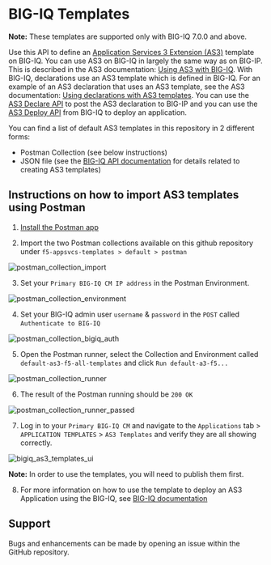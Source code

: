 BIG-IQ Templates
================

**Note:** These templates are supported only with BIG-IQ 7.0.0 and above.

Use this API to define an [Application Services 3 Extension (AS3)](https://clouddocs.f5.com/products/extensions/f5-appsvcs-extension/latest/) template on BIG-IQ. You can use AS3 on BIG-IQ in largely the same way as on BIG-IP. This is described in the AS3 documentation: [Using AS3 with BIG-IQ](https://clouddocs.f5.com/products/extensions/f5-appsvcs-extension/latest/userguide/big-iq.html). With BIG-IQ, declarations use an AS3 template which is defined in BIG-IQ. For an example of an AS3 declaration that uses an AS3 template, see the AS3 documentation: [Using declarations with AS3 templates](https://clouddocs.f5.com/products/extensions/f5-appsvcs-extension/latest/userguide/big-iq.html#template). You can use the [AS3 Declare API](https://clouddocs.f5networks.net/products/big-iq/mgmt-api/v7.0.0/ApiReferences/bigiq_public_api_ref/r_as3_declare.html) to post the AS3 declaration to BIG-IP and you can use the [AS3 Deploy API](https://clouddocs.f5networks.net/products/big-iq/mgmt-api/v7.0.0/ApiReferences/bigiq_public_api_ref/r_as3_deploy.html) from BIG-IQ to deploy an application.

You can find a list of default AS3 templates in this repository in 2 different forms:

* Postman Collection (see below instructions)
* JSON file (see the [BIG-IQ API documentation](https://clouddocs.f5.com/products/big-iq/mgmt-api/latest/ApiReferences/bigiq_public_api_ref/r_as3_template.html) for details related to creating AS3 templates)

Instructions on how to import AS3 templates using Postman
---------------------------------------------------------

1. [Install the Postman app](https://learning.getpostman.com/docs/postman/launching_postman/installation_and_updates/)

2. Import the two Postman collections available on this github repository under `f5-appsvcs-templates > default > postman`

![postman_collection_import](./images/postman_collection_import.png)

3. Set your `Primary BIG-IQ CM IP address` in the Postman Environment.

![postman_collection_environment](./images/postman_collection_environment.png)

4. Set your BIG-IQ admin user `username` & `password` in the `POST` called `Authenticate to BIG-IQ`

![postman_collection_bigiq_auth](./images/postman_collection_bigiq_auth.png)

5. Open the Postman runner, select the Collection and Environment called `default-as3-f5-all-templates` and click `Run default-a3-f5...`

![postman_collection_runner](./images/postman_collection_runner.png)

6. The result of the Postman running should be `200 OK`

![postman_collection_runner_passed](./images/postman_collection_runner_passed.png)

7. Log in to your `Primary BIG-IQ CM` and navigate to the `Applications` tab > `APPLICATION TEMPLATES` > `AS3 Templates` and verify they are all showing correctly.

![bigiq_as3_templates_ui](./images/bigiq_as3_templates_ui.png)

**Note:** In order to use the templates, you will need to publish them first.

8. For more information on how to use the template to deploy an AS3 Application using the BIG-IQ, see [BIG-IQ documentation](https://support.f5.com/csp/knowledge-center/software/BIG-IQ?module=BIG-IQ%20Centralized%20Management&version=7.0.0)

Support
-------

Bugs and enhancements can be made by opening an issue within the GitHub repository.
